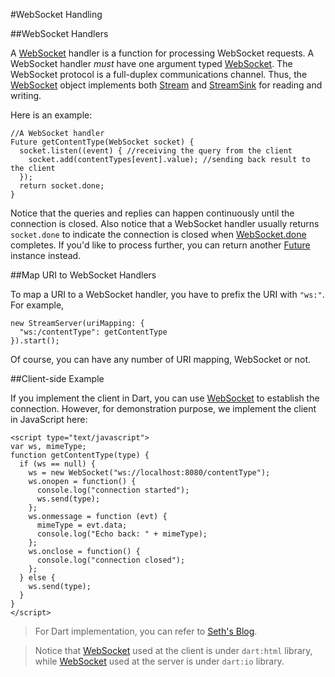 #WebSocket Handling

##WebSocket Handlers

A [WebSocket](http://en.wikipedia.org/wiki/WebSocket) handler is a function for processing WebSocket requests. A WebSocket handler *must* have one argument typed [WebSocket](dart:io). The WebSocket protocol is a full-duplex communications channel. Thus, the [WebSocket](dart:io) object implements both [Stream](dart:async) and [StreamSink](dart:async) for reading and writing.

Here is an example:

    //A WebSocket handler
    Future getContentType(WebSocket socket) {
      socket.listen((event) { //receiving the query from the client
        socket.add(contentTypes[event].value); //sending back result to the client
      });
      return socket.done;
    }

Notice that the queries and replies can happen continuously until the connection is closed. Also notice that a WebSocket handler usually returns `socket.done` to indicate the connection is closed when [WebSocket.done](dart:io) completes. If you'd like to process further, you can return another [Future](dart:async) instance instead.

##Map URI to WebSocket Handlers

To map a URI to a WebSocket handler, you have to prefix the URI with `"ws:"`. For example,

    new StreamServer(uriMapping: {
      "ws:/contentType": getContentType
    }).start();

Of course, you can have any number of URI mapping, WebSocket or not.

##Client-side Example

If you implement the client in Dart, you can use [WebSocket](dart:html) to establish the connection. However, for demonstration purpose, we implement the client in JavaScript here:

    <script type="text/javascript">
    var ws, mimeType;
    function getContentType(type) {
      if (ws == null) {
        ws = new WebSocket("ws://localhost:8080/contentType");
        ws.onopen = function() {
          console.log("connection started");
          ws.send(type);
        };
        ws.onmessage = function (evt) { 
          mimeType = evt.data;
          console.log("Echo back: " + mimeType);
        };
        ws.onclose = function() {
          console.log("connection closed");
        };
      } else {
        ws.send(type);
      }
    }
    </script>

> For Dart implementation, you can refer to [Seth's Blog](http://blog.sethladd.com/2012/07/simple-dart-websocket-demo.html).

> Notice that [WebSocket](dart:html) used at the client is under `dart:html` library, while [WebSocket](dart:io) used at the server is under `dart:io` library.
